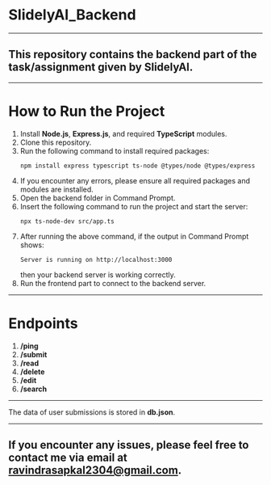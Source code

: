 # SlidelyAI_Backend

---

## This repository contains the backend part of the task/assignment given by SlidelyAI.

---

# How to Run the Project

1) Install **Node.js**, **Express.js**, and required **TypeScript** modules.
2) Clone this repository.
3) Run the following command to install required packages:
    ```
    npm install express typescript ts-node @types/node @types/express
    ```
4) If you encounter any errors, please ensure all required packages and modules are installed.
5) Open the backend folder in Command Prompt.
6) Insert the following command to run the project and start the server:
    ```
    npx ts-node-dev src/app.ts
    ```
7) After running the above command, if the output in Command Prompt shows:
    ```
    Server is running on http://localhost:3000
    ```
    then your backend server is working correctly.
8) Run the frontend part to connect to the backend server.

---

# Endpoints
1) **/ping**
2) **/submit**
3) **/read**
4) **/delete**
5) **/edit**
6) **/search**

---

The data of user submissions is stored in **db.json**.

---

## If you encounter any issues, please feel free to contact me via email at ravindrasapkal2304@gmail.com.
